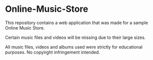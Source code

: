 # Online-Music-Store

This repository contains a web application that was made for a sample Online Music Store.

Certain music files and videos will be missing due to their large sizes.

All music files, videos and albums used were strictly for educational purposes. No copyirght infringement intended.
